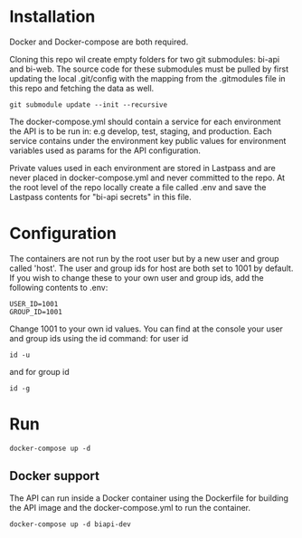 # Installation
Docker and  Docker-compose are both required.

Cloning this repo wil create empty folders for two git submodules: bi-api and
bi-web.  The source code for these submodules must be pulled by first updating
the local .git/config with the mapping from the .gitmodules file in this repo 
and fetching the data as well. 
```
git submodule update --init --recursive
```

The docker-compose.yml should contain a service for each environment the API is
to be run in: e.g develop, test, staging, and production.  Each service contains
under the environment key public values for environment variables used as params
for the API configuration.

Private values used in each environment are stored in Lastpass and are never
placed in docker-compose.yml and never committed to the repo.  At the root level
of the repo locally create a file called .env and save the Lastpass contents for
"bi-api secrets" in this file.

# Configuration
The containers are not run by the root user but by a new user and group called
'host'.  The user and group ids for host are both set to 1001 by default.  If
you wish to change these to your own user and group ids, add the following
contents to .env:
```
USER_ID=1001
GROUP_ID=1001
```
Change 1001 to your own id values.  You can find at the console your user and group ids using the id command:
for user id
```
id -u
```
and for group id
```
id -g
```

# Run
```
docker-compose up -d
```


## Docker support
The API can run inside a Docker container using the Dockerfile for building the
API image and the docker-compose.yml to run the container.
```
docker-compose up -d biapi-dev
```

